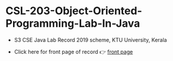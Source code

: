 # CSL-203-Object-Oriented-Programming-Lab-In-Java

- S3 CSE Java Lab Record 2019 scheme, KTU University, Kerala


- Click here for front page of record 👉 <a href="record part 1.docx"> front page</a>
